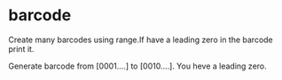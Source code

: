 # barcode
Create many barcodes using range.If have a leading zero in the barcode print it.

Generate barcode from [0001....] to [0010....]. You heve a leading zero.

